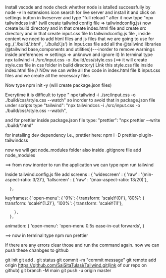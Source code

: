Install vscode and node 
check whether node is istalled successfully by node -v
In extensions icon search for live server and install it and click on settings button in liveserver and type "full reload " after it
now type "npx tailwindcss init" (will create tailwind config file => tailwindconfig.js)
now create build directory and in that create index.html file
and create src directory and in that create input.css file
In tailwindconfig.js file , inside content we need to add html files and js files that we are going to use for eg.,('./build/*.html' , './build/*.js')
in Input.css file add all the @tailwind libraries (@tailwind base,components and utilities)(---inorder to remove warnings inside preferences => settings => unknown and ignore it)
In terminal type npx tailwind -i ./src/input.css -o ./build/css/style.css  (==> it will create style.css file in css folder in build directory)
LInk this style.css file inside index.html file
// NOw we can write all the code in index.html file & input.css files and we create all the necessary files

Now type npm init -y  (will create package.json files)

Everytime it is difficult to type " npx tailwind -i ./src/input.css -o ./build/css/style.css --watch"  so inorder to avoid that in package.json file under scripts type 
"tailwind": "npx tailwindcss -i ./src/input.css -o ./build/css/style.css --watch",

and for prettier inside package.json file type:
"prettier": "npx prettier --write ./build/*.html"


for installing dev dependency i.e., prettier here:
npm i -D prettier-plugin-tailwindcss

now we will get node_modules folder also 
inside .gitignore file add node_modules

==> from now inorder to run the application we can type npm run tailwind 

Inside tailwind.config.js file add 
screens : {
        'widescreen' : { 'raw' : '(min-aspect-ratio: 3/2)'},
        'tallscreen' : { 'raw' : '(max-aspect-ratio: 13/20)'},

      },
 keyframes: {
        'open-menu': {
          '0%': { transform: 'scaleY(0)'},
          '80%': { transform: 'scaleY(1.2)'},
          '100%': { transform: 'scaleY(1)'},

        },
      },
animation: {
        'open-menu': 'open-menu 0.5s ease-in-out forwards',
      }

==> now in terminal type  npm run prettier

If there are any errors clear those and run the command again.
now we can push these chanbges to github

git init
git add .
git status
git commit -m "commit message"
git remote add origin https://github.com/SaiSitaTulasi/Tailwind.git(link of our repo on github)
git branch -M main
git push -u origin master


